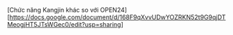 [Chức năng Kangjin khác so với OPEN24][https://docs.google.com/document/d/168F9qXvvUDwYOZRKN52t9G9qjDTMeogjHT5JTsWGec0/edit?usp=sharing]
